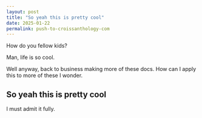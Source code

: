```yaml
---
layout: post
title: "So yeah this is pretty cool"
date: 2025-01-22
permalink: push-to-croissanthology-com
---
```


How do you fellow kids?

Man, life is so cool.

Well anyway, back to business making more of these docs. How can I apply this to more of these I wonder.

## So yeah this is pretty cool

I must admit it fully.